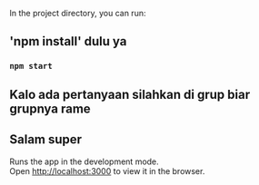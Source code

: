 In the project directory, you can run:
## 'npm install' dulu ya

### `npm start`

## Kalo ada pertanyaan silahkan di grup biar grupnya rame

## Salam super

Runs the app in the development mode.<br>
Open [http://localhost:3000](http://localhost:3000) to view it in the browser.

